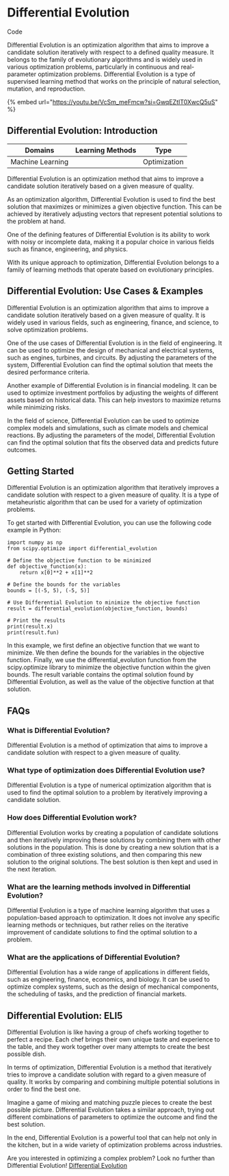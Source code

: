 # Differential Evolution

Code

Differential Evolution is an optimization algorithm that aims to improve a candidate solution iteratively with respect to a defined quality measure. It belongs to the family of evolutionary algorithms and is widely used in various optimization problems, particularly in continuous and real-parameter optimization problems. Differential Evolution is a type of supervised learning method that works on the principle of natural selection, mutation, and reproduction.

{% embed url="https://youtu.be/VcSm_meFmcw?si=GwqEZtIT0XwcQ5uS" %}

## Differential Evolution: Introduction

| Domains          | Learning Methods | Type         |
| ---------------- | ---------------- | ------------ |
| Machine Learning |                  | Optimization |

Differential Evolution is an optimization method that aims to improve a candidate solution iteratively based on a given measure of quality.

As an optimization algorithm, Differential Evolution is used to find the best solution that maximizes or minimizes a given objective function. This can be achieved by iteratively adjusting vectors that represent potential solutions to the problem at hand.

One of the defining features of Differential Evolution is its ability to work with noisy or incomplete data, making it a popular choice in various fields such as finance, engineering, and physics.

With its unique approach to optimization, Differential Evolution belongs to a family of learning methods that operate based on evolutionary principles.

## Differential Evolution: Use Cases & Examples

Differential Evolution is an optimization algorithm that aims to improve a candidate solution iteratively based on a given measure of quality. It is widely used in various fields, such as engineering, finance, and science, to solve optimization problems.

One of the use cases of Differential Evolution is in the field of engineering. It can be used to optimize the design of mechanical and electrical systems, such as engines, turbines, and circuits. By adjusting the parameters of the system, Differential Evolution can find the optimal solution that meets the desired performance criteria.

Another example of Differential Evolution is in financial modeling. It can be used to optimize investment portfolios by adjusting the weights of different assets based on historical data. This can help investors to maximize returns while minimizing risks.

In the field of science, Differential Evolution can be used to optimize complex models and simulations, such as climate models and chemical reactions. By adjusting the parameters of the model, Differential Evolution can find the optimal solution that fits the observed data and predicts future outcomes.

## Getting Started

Differential Evolution is an optimization algorithm that iteratively improves a candidate solution with respect to a given measure of quality. It is a type of metaheuristic algorithm that can be used for a variety of optimization problems.

To get started with Differential Evolution, you can use the following code example in Python:

```
import numpy as np
from scipy.optimize import differential_evolution

# Define the objective function to be minimized
def objective_function(x):
    return x[0]**2 + x[1]**2

# Define the bounds for the variables
bounds = [(-5, 5), (-5, 5)]

# Use Differential Evolution to minimize the objective function
result = differential_evolution(objective_function, bounds)

# Print the results
print(result.x)
print(result.fun)

```

In this example, we first define an objective function that we want to minimize. We then define the bounds for the variables in the objective function. Finally, we use the differential\_evolution function from the scipy.optimize library to minimize the objective function within the given bounds. The result variable contains the optimal solution found by Differential Evolution, as well as the value of the objective function at that solution.

## FAQs

### What is Differential Evolution?

Differential Evolution is a method of optimization that aims to improve a candidate solution with respect to a given measure of quality.

### What type of optimization does Differential Evolution use?

Differential Evolution is a type of numerical optimization algorithm that is used to find the optimal solution to a problem by iteratively improving a candidate solution.

### How does Differential Evolution work?

Differential Evolution works by creating a population of candidate solutions and then iteratively improving these solutions by combining them with other solutions in the population. This is done by creating a new solution that is a combination of three existing solutions, and then comparing this new solution to the original solutions. The best solution is then kept and used in the next iteration.

### What are the learning methods involved in Differential Evolution?

Differential Evolution is a type of machine learning algorithm that uses a population-based approach to optimization. It does not involve any specific learning methods or techniques, but rather relies on the iterative improvement of candidate solutions to find the optimal solution to a problem.

### What are the applications of Differential Evolution?

Differential Evolution has a wide range of applications in different fields, such as engineering, finance, economics, and biology. It can be used to optimize complex systems, such as the design of mechanical components, the scheduling of tasks, and the prediction of financial markets.

## Differential Evolution: ELI5

Differential Evolution is like having a group of chefs working together to perfect a recipe. Each chef brings their own unique taste and experience to the table, and they work together over many attempts to create the best possible dish.

In terms of optimization, Differential Evolution is a method that iteratively tries to improve a candidate solution with regard to a given measure of quality. It works by comparing and combining multiple potential solutions in order to find the best one.

Imagine a game of mixing and matching puzzle pieces to create the best possible picture. Differential Evolution takes a similar approach, trying out different combinations of parameters to optimize the outcome and find the best solution.

In the end, Differential Evolution is a powerful tool that can help not only in the kitchen, but in a wide variety of optimization problems across industries.

Are you interested in optimizing a complex problem? Look no further than Differential Evolution! [Differential Evolution](https://serp.ai/differential-evolution/)
